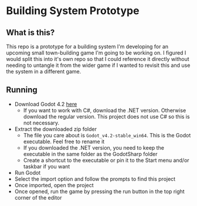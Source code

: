 # Building System Prototype

## What is this?

This repo is a prototype for a building system I'm developing for an upcoming small town-building game I'm going to be working on. I figured I would split this into it's own repo so that I could reference it directly without needing to untangle it from the wider game if I wanted to revisit this and use the system in a different game.

## Running

-   Download Godot 4.2 [here](https://godotengine.org/download/windows/)
    -   If you want to work with C#, download the .NET version. Otherwise download the regular version. This project does not use C# so this is not necessary.
-   Extract the downloaded zip folder
    -   The file you care about is `Godot_v4.2-stable_win64`. This is the Godot executable. Feel free to rename it
    -   If you downloaded the .NET version, you need to keep the executable in the same folder as the GodotSharp folder
    -   Create a shortcut to the executable or pin it to the Start menu and/or taskbar if you want
-   Run Godot
-   Select the import option and follow the prompts to find this project
-   Once imported, open the project
-   Once opened, run the game by pressing the run button in the top right corner of the editor

